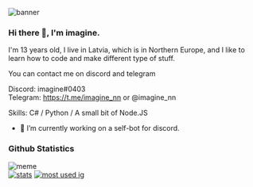 ![banner](https://raw.githubusercontent.com/stop-bark/stop-bark/master/banner.png)

### Hi there 👋, I'm imagine.

I'm 13 years old, I live in Latvia, which is in Northern Europe, and I like to learn how to code and make different type of stuff.  

You can contact me on discord and telegram  

Discord: imagine#0403  
Telegram: https://t.me/imagine_nn or @imagine_nn  

Skills: C# / Python / A small bit of Node.JS  

- 🤖 I’m currently working on a self-bot for discord.  

### Github Statistics
![meme](https://komarev.com/ghpvc/?username=OAuthorization&style=flat-square&color=blueviolet) <br> [![stats](https://github-readme-stats.vercel.app/api?username=stop-bark&show_icons=true&theme=synthwave)](https://github.com/anuraghazra/github-readme-stats) [![most used ig](https://github-readme-stats.vercel.app/api/top-langs/?username=stop-bark&layout=compact&theme=synthwave&show_icons=true&langs_count=10)]((https://github.com/anuraghazra/github-readme-stats))
